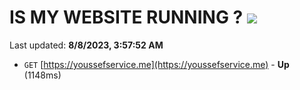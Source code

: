 # IS MY WEBSITE RUNNING ? [![](https://img.shields.io/static/v1?label=Sponsor&message=%E2%9D%A4&logo=GitHub&color=%23fe8e86)](https://github.com/sponsors/<username>)

Last updated: **8/8/2023, 3:57:52 AM**

- `GET` [https://youssefservice.me](https://youssefservice.me) - **Up** (1148ms)
